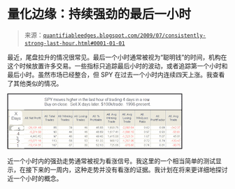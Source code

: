 <!--yml

分类：未分类

日期：2024-05-18 13:16:59

-->

# 量化边缘：持续强劲的最后一小时

> 来源：[`quantifiableedges.blogspot.com/2009/07/consistently-strong-last-hour.html#0001-01-01`](http://quantifiableedges.blogspot.com/2009/07/consistently-strong-last-hour.html#0001-01-01)

最近，尾盘拉升的情况很常见。最后一个小时通常被视为“聪明钱”的时间，机构在这个时候放置许多交易。一些指标只追踪最后小时的波动，或者追踪第一个小时和最后小时。虽然市场已经整合，但 SPY 在过去一个小时内连续四天上涨。我查看了其他类似的情况。

![图片](img/b601076d2668e01cda6ff0a5a1e17a7b.png)

近一个小时内的强劲走势通常被视为看涨信号。我这里的一个相当简单的测试显示，在接下来的一周内，这种走势并没有看涨的证据。我计划在将来更详细地探讨近一个小时的概念。
